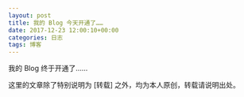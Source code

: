 ```yaml
---
layout: post
title: 我的 Blog 今天开通了……
date: 2017-12-23 12:00:10+00:00
categories: 日志
tags: 博客
---
```


我的 Blog 终于开通了……

这里的文章除了特别说明为 [转载] 之外，均为本人原创，转载请说明出处。
